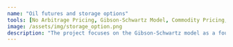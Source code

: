 ```yaml
---
name: "Oil futures and storage options"
tools: [No Arbitrage Pricing, Gibson-Schwartz Model, Commodity Pricing, Convenience Yield, Interest Rate Modeling, SDE, Market Dynamics,]
image: /assets/img/storage_option.png
description: "The project focuses on the Gibson-Schwartz model as a foundational framework for stochastic modeling and calibration in the pricing of derivatives, particularly in the commodity markets. Following the calibration of the interest rate, the project proceeds to price the storage option, employing the adjusted model to quantify the value of holding storage assets in relation to the underlying commodity prices."
---
```

